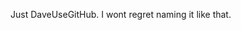 Just DaveUseGitHub. I wont regret naming it like that.
<!---
DaveUseGitHub/DaveUseGitHub is a ✨ special ✨ repository because its `README.md` (this file) appears on your GitHub profile.
You can click the Preview link to take a look at your changes.
--->
